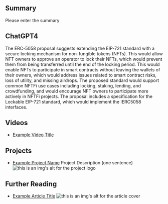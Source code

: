 ## Summary

Please enter the summary

## ChatGPT4

The ERC-5058 proposal suggests extending the EIP-721 standard with a secure locking mechanism for non-fungible tokens (NFTs). This would allow NFT owners to approve an operator to lock their NFTs, which would prevent them from being transferred until the end of the locking period. This would enable NFTs to participate in smart contracts without leaving the wallets of their owners, which would address issues related to smart contract risks, loss of utility, and missing airdrops. The proposed standard would support common NFTFi use cases including locking, staking, lending, and crowdfunding, and would encourage NFT owners to participate more actively in NFTFi projects. The proposal includes a specification for the Lockable EIP-721 standard, which would implement the IERC5058 interfaces.

## Videos

- [Example Video Title](https://www.youtube.com/watch?v=TDGq4aeevgY)

## Projects

- [Example Project Name](https://xxxx.xxx/xxxxx) Project Description (one sentence) ![this is an img's alt for the project logo](https://xxxx.xxx/project-logo.xxx)

## Further Reading

- [Example Article Title](https://xxxx.xxx/xxxxx) ![this is an img's alt for the article cover](https://xxxx.xxx/article-cover.xxx)
